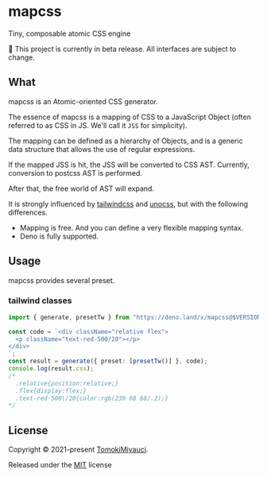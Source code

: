 # mapcss

Tiny, composable atomic CSS engine

:construction: This project is currently in beta release. All interfaces are
subject to change.

## What

mapcss is an Atomic-oriented CSS generator.

The essence of mapcss is a mapping of CSS to a JavaScript Object (often referred
to as CSS in JS. We'll call it `JSS` for simplicity).

The mapping can be defined as a hierarchy of Objects, and is a generic data
structure that allows the use of regular expressions.

If the mapped JSS is hit, the JSS will be converted to CSS AST. Currently,
conversion to postcss AST is performed.

After that, the free world of AST will expand.

It is strongly influenced by
[tailwindcss](https://github.com/tailwindlabs/tailwindcss) and
[unocss](https://github.com/antfu/unocss), but with the following differences.

- Mapping is free. And you can define a very flexible mapping syntax.
- Deno is fully supported.

## Usage

mapcss provides several preset.

### tailwind classes

```ts
import { generate, presetTw } from "https://deno.land/x/mapcss@$VERSION/mod.ts";

const code = `<div className="relative flex">
  <p className="text-red-500/20"></p>  
</div>
`;
const result = generate({ preset: [presetTw()] }, code);
console.log(result.css);
/*
  .relative{position:relative;}
  .flex{display:flex;}
  .text-red-500\/20{color:rgb(239 68 68/.2);}
*/
```

## License

Copyright © 2021-present [TomokiMiyauci](https://github.com/TomokiMiyauci).

Released under the [MIT](./LICENSE) license
